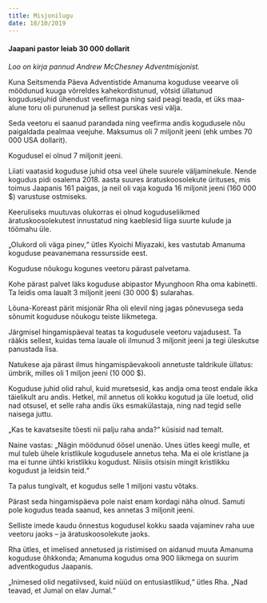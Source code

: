 ```yaml
---
title: Misjonilugu
date: 18/10/2019
---
```


####  Jaapani pastor leiab 30 000 dollarit

_Loo on kirja pannud Andrew McChesney Adventmisjonist._

Kuna Seitsmenda Päeva Adventistide Amanuma koguduse veearve oli möödunud kuuga võrreldes kahekordistunud, võtsid üllatunud kogudusejuhid ühendust veefirmaga ning said peagi teada, et üks maa-alune toru oli purunenud ja sellest purskas vesi välja.

Seda veetoru ei saanud parandada ning veefirma andis kogudusele nõu paigaldada pealmaa veejuhe. Maksumus oli 7 miljonit jeeni (ehk umbes 70 000 USA dollarit).

Kogudusel ei olnud 7 miljonit jeeni.

Liiati vaatasid koguduse juhid otsa veel ühele suurele väljaminekule. Nende kogudus pidi osalema 2018. aasta suures äratuskoosolekute ürituses, mis toimus Jaapanis 161 paigas, ja neil oli vaja koguda 16 miljonit jeeni (160 000 $) varustuse ostmiseks.

Keeruliseks muutuvas olukorras ei olnud koguduseliikmed äratuskoosolekutest innustatud ning kaeblesid liiga suurte kulude ja töömahu üle.

„Olukord oli väga pinev,“ ütles Kyoichi Miyazaki, kes vastutab Amanuma koguduse peavanemana ressursside eest.

Koguduse nõukogu kogunes veetoru pärast palvetama.

Kohe pärast palvet läks koguduse abipastor Myunghoon Rha oma kabinetti. Ta leidis oma laualt 3 miljonit jeeni (30 000 $) sularahas.

Lõuna-Koreast pärit misjonär Rha oli elevil ning jagas põnevusega seda sõnumit koguduse nõukogu teiste liikmetega.

Järgmisel hingamispäeval teatas ta kogudusele veetoru vajadusest. Ta rääkis sellest, kuidas tema lauale oli ilmunud 3 miljonit jeeni ja tegi üleskutse panustada lisa.

Natukese aja pärast ilmus hingamispäevakooli annetuste taldrikule üllatus: ümbrik, milles oli 1 miljon jeeni (10 000 $).

Koguduse juhid olid rahul, kuid muretsesid, kas andja oma teost endale ikka täielikult aru andis. Hetkel, mil annetus oli kokku kogutud ja üle loetud, olid nad otsusel, et selle raha andis üks esmakülastaja, ning nad tegid selle naisega juttu.

„Kas te kavatsesite tõesti nii palju raha anda?“ küsisid nad temalt.

Naine vastas: „Nägin möödunud öösel unenäo. Unes ütles keegi mulle, et mul tuleb ühele kristlikule kogudusele annetus teha. Ma ei ole kristlane ja ma ei tunne ühtki kristlikku kogudust. Niisiis otsisin mingit kristlikku kogudust ja leidsin teid.“

Ta palus tungivalt, et kogudus selle 1 miljoni vastu võtaks.

Pärast seda hingamispäeva pole naist enam kordagi näha olnud. Samuti pole kogudus teada saanud, kes annetas 3 miljonit jeeni.

Selliste imede kaudu õnnestus kogudusel kokku saada vajaminev raha uue veetoru jaoks – ja äratuskoosolekute jaoks.

Rha ütles, et imelised annetused ja ristimised on aidanud muuta Amanuma koguduse õhkkonda; Amanuma kogudus oma 900 liikmega on suurim adventkogudus Jaapanis.

„Inimesed olid negatiivsed, kuid nüüd on entusiastlikud,“ ütles Rha. „Nad teavad, et Jumal on elav Jumal.“